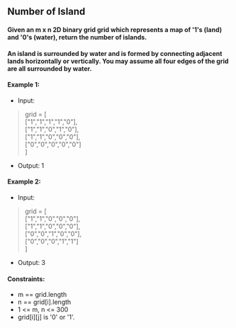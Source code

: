 ## Number of Island


#### Given an m x n 2D binary grid grid which represents a map of '1's (land) and '0's (water), return the number of islands.

#### An island is surrounded by water and is formed by connecting adjacent lands horizontally or vertically. You may assume all four edges of the grid are all surrounded by water.

 

#### Example 1:

- Input: 
 >  grid = [  
 >  ["1","1","1","1","0"],  
 >  ["1","1","0","1","0"],    
 >  ["1","1","0","0","0"],   
 >  ["0","0","0","0","0"]   
 >  ]  
- Output: 1

#### Example 2:

- Input: 
 >  grid = [  
 >  ["1","1","0","0","0"],  
 >  ["1","1","0","0","0"],  
 >  ["0","0","1","0","0"],  
 >  ["0","0","0","1","1"]  
 >  ]  
- Output: 3
 

#### Constraints:

- m == grid.length
- n == grid[i].length
- 1 <= m, n <= 300
- grid[i][j] is '0' or '1'.
